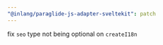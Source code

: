 ```yaml
---
"@inlang/paraglide-js-adapter-sveltekit": patch
---
```


fix `seo` type not being optional on `createI18n`
